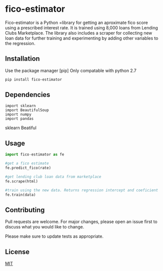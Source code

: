 # fico-estimator

Fico-estimator is a Python =library for getting an aproximate fico score using a prescribed interest rate.
It is trained using 8,000 loans from Lending Clubs Marketplace. The library also includes a scraper for
collecting new loan data for further training and experimenting by adding other variables to the regression.

## Installation

Use the package manager [pip] Only compatable with python 2.7
```bash
pip install fico-estimator
```

## Dependencies
```
import sklearn
import BeautifulSoup
import numpy
import pandas
```

sklearn
Beatiful
## Usage

```python
import fico-estimator as fe

#get a fico estimate
fe.predict_fico(rate)

#get lending club loan data from marketplace
fe.scrape(html)

#train using the new data. Returns regression intercept and coeficient (y = mx + b)
fe.train(data)
```

## Contributing
Pull requests are welcome. For major changes, please open an issue first to discuss what you would like to change.

Please make sure to update tests as appropriate.

## License
[MIT](https://choosealicense.com/licenses/mit/)
